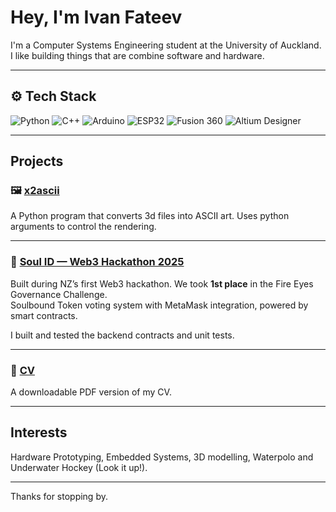 # Hey, I'm Ivan Fateev

I'm a Computer Systems Engineering student at the University of Auckland. I like building things that are combine software and hardware. 

---

## ⚙️ Tech Stack

<p>
  <img src="https://img.shields.io/badge/Python-3776AB?style=for-the-badge&logo=python&logoColor=white" alt="Python" />
  <img src="https://img.shields.io/badge/C++-00599C?style=for-the-badge&logo=c%2B%2B&logoColor=white" alt="C++" />
  <img src="https://img.shields.io/badge/Arduino-00979D?style=for-the-badge&logo=arduino&logoColor=white" alt="Arduino" />
  <img src="https://img.shields.io/badge/ESP32-3C3C3C?style=for-the-badge&logo=espressif&logoColor=white" alt="ESP32" />
  <img src="https://img.shields.io/badge/Fusion%20360-FF6C37?style=for-the-badge&logo=autodesk&logoColor=white" alt="Fusion 360" />
  <img src="https://img.shields.io/badge/Altium_Designer-A5915F?style=for-the-badge&logo=altiumdesigner&logoColor=white" alt="Altium Designer" />
</p>

---

## Projects

### 🖼️ [x2ascii](https://github.com/ivanf-nz/x2ascii)  
A Python program that converts 3d files into ASCII art.
Uses python arguments to control the rendering. 

---

### 🪪 [Soul ID — Web3 Hackathon 2025](https://github.com/se-camus/2025-web3-hackathon)  
Built during NZ’s first Web3 hackathon. We took **1st place** in the Fire Eyes Governance Challenge.  
Soulbound Token voting system with MetaMask integration, powered by smart contracts.

I built and tested the backend contracts and unit tests.

---

### 📄 [CV](https://github.com/ivanf-nz/career-public/blob/main/Ivan%20Fateev%20CV.pdf)
A downloadable PDF version of my CV.

---

## Interests

Hardware Prototyping, Embedded Systems, 3D modelling, Waterpolo and Underwater Hockey (Look it up!).

---

Thanks for stopping by.
